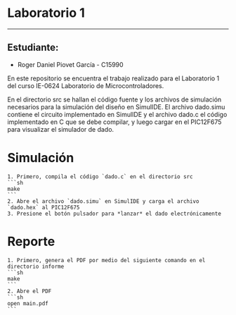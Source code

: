 Laboratorio 1
==========
--------------------
Estudiante:
--------------------
+ Roger Daniel Piovet García - C15990

En este repositorio se encuentra el trabajo realizado para el Laboratorio 1 del curso IE-0624 Laboratorio de Microcontroladores. 

En el directorio src se hallan el código fuente y los archivos de simulación necesarios para la simulación del diseño en SimulIDE. El archivo dado.simu contiene el circuito implementado en SimulIDE y el archivo dado.c el código implementado en C que se debe compilar, y luego cargar en el PIC12F675 para visualizar el simulador de dado.

# Simulación 

    1. Primero, compila el código `dado.c` en el directorio src
    ```sh
    make
    ```
    2. Abre el archivo `dado.simu` en SimulIDE y carga el archivo `dado.hex` al PIC12F675
    3. Presione el botón pulsador para *lanzar* el dado electrónicamente

# Reporte 
    1. Primero, genera el PDF por medio del siguiente comando en el directorio informe
    ```sh
    make
    ```
    2. Abre el PDF
    ```sh
    open main.pdf
    ```

